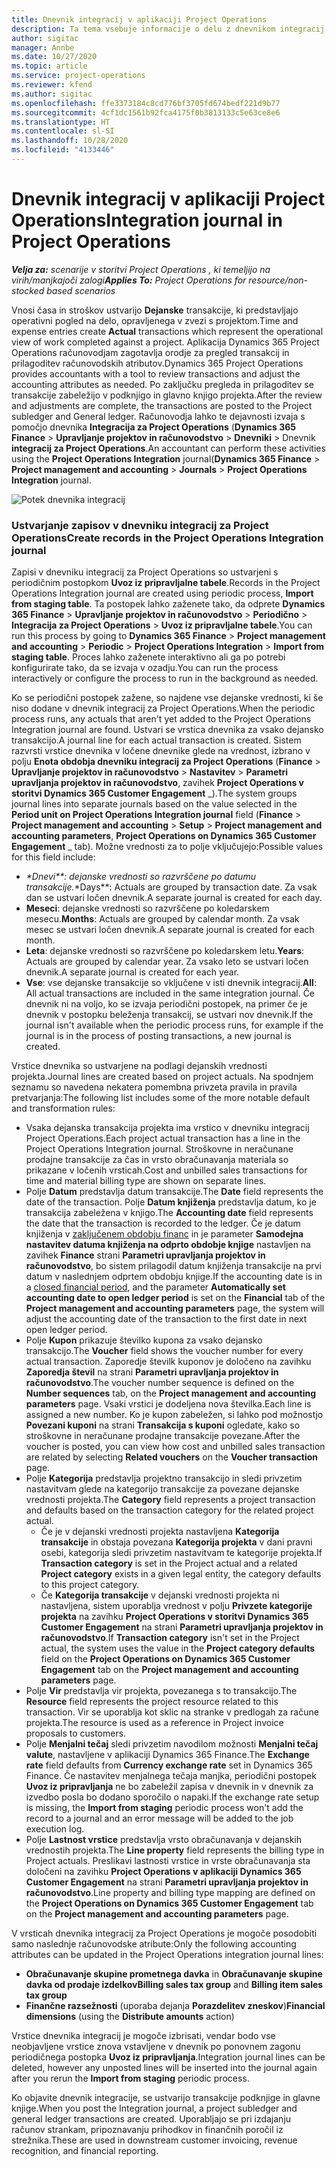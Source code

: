 ```yaml
---
title: Dnevnik integracij v aplikaciji Project Operations
description: Ta tema vsebuje informacije o delu z dnevnikom integracij v aplikaciji Project Operations.
author: sigitac
manager: Annbe
ms.date: 10/27/2020
ms.topic: article
ms.service: project-operations
ms.reviewer: kfend
ms.author: sigitac
ms.openlocfilehash: ffe3373184c8cd776bf3705fd674bedf221d9b77
ms.sourcegitcommit: 4cf1dc1561b92fca4175f0b3813133c5e63ce8e6
ms.translationtype: HT
ms.contentlocale: sl-SI
ms.lasthandoff: 10/28/2020
ms.locfileid: "4133446"
---
```

# <a name="integration-journal-in-project-operations"></a><span data-ttu-id="9eee6-103">Dnevnik integracij v aplikaciji Project Operations</span><span class="sxs-lookup"><span data-stu-id="9eee6-103">Integration journal in Project Operations</span></span>

<span data-ttu-id="9eee6-104">_**Velja za:** scenarije v storitvi Project Operations , ki temeljijo na virih/manjkajoči zalogi_</span><span class="sxs-lookup"><span data-stu-id="9eee6-104">_**Applies To:** Project Operations for resource/non-stocked based scenarios_</span></span>

<span data-ttu-id="9eee6-105">Vnosi časa in stroškov ustvarijo **Dejanske** transakcije, ki predstavljajo operativni pogled na delo, opravljenega v zvezi s projektom.</span><span class="sxs-lookup"><span data-stu-id="9eee6-105">Time and expense entries create **Actual** transactions which represent the operational view of work completed against a project.</span></span> <span data-ttu-id="9eee6-106">Aplikacija Dynamics 365 Project Operations računovodjam zagotavlja orodje za pregled transakcij in prilagoditev računovodskih atributov.</span><span class="sxs-lookup"><span data-stu-id="9eee6-106">Dynamics 365 Project Operations provides accountants with a tool to review transactions and adjust the accounting attributes as needed.</span></span> <span data-ttu-id="9eee6-107">Po zaključku pregleda in prilagoditev se transakcije zabeležijo v podknjigo in glavno knjigo projekta.</span><span class="sxs-lookup"><span data-stu-id="9eee6-107">After the review and adjustments are complete, the transactions are posted to the Project subledger and General ledger.</span></span> <span data-ttu-id="9eee6-108">Računovodja lahko te dejavnosti izvaja s pomočjo dnevnika **Integracija za Project Operations** (**Dynamics 365 Finance** > **Upravljanje projektov in računovodstvo** > **Dnevniki** >  Dnevnik **integracij za Project Operations**.</span><span class="sxs-lookup"><span data-stu-id="9eee6-108">An accountant can perform these activities using the **Project Operations Integration** journal(**Dynamics 365 Finance** > **Project management and accounting** > **Journals** > **Project Operations Integration** journal.</span></span>

![Potek dnevnika integracij](./media/IntegrationJournal.png)

### <a name="create-records-in-the-project-operations-integration-journal"></a><span data-ttu-id="9eee6-110">Ustvarjanje zapisov v dnevniku integracij za Project Operations</span><span class="sxs-lookup"><span data-stu-id="9eee6-110">Create records in the Project Operations Integration journal</span></span>

<span data-ttu-id="9eee6-111">Zapisi v dnevniku integracij za Project Operations so ustvarjeni s periodičnim postopkom **Uvoz iz pripravljalne tabele**.</span><span class="sxs-lookup"><span data-stu-id="9eee6-111">Records in the Project Operations Integration journal are created using periodic process, **Import from staging table**.</span></span> <span data-ttu-id="9eee6-112">Ta postopek lahko zaženete tako, da odprete **Dynamics 365 Finance** > **Upravljanje projektov in računovodstvo** > **Periodično** > **Integracija za Project Operations** > **Uvoz iz pripravljalne tabele**.</span><span class="sxs-lookup"><span data-stu-id="9eee6-112">You can run this process by going to **Dynamics 365 Finance** > **Project management and accounting** > **Periodic** > **Project Operations Integration** > **Import from staging table**.</span></span> <span data-ttu-id="9eee6-113">Proces lahko zaženete interaktivno ali ga po potrebi konfigurirate tako, da se izvaja v ozadju.</span><span class="sxs-lookup"><span data-stu-id="9eee6-113">You can run the process interactively or configure the process to run in the background as needed.</span></span>

<span data-ttu-id="9eee6-114">Ko se periodični postopek zažene, so najdene vse dejanske vrednosti, ki še niso dodane v dnevnik integracij za Project Operations.</span><span class="sxs-lookup"><span data-stu-id="9eee6-114">When the periodic process runs, any actuals that aren't yet added to the Project Operations Integration journal are found.</span></span> <span data-ttu-id="9eee6-115">Ustvari se vrstica dnevnika za vsako dejansko transakcijo.</span><span class="sxs-lookup"><span data-stu-id="9eee6-115">A journal line for each actual transaction is created.</span></span>
<span data-ttu-id="9eee6-116">Sistem razvrsti vrstice dnevnika v ločene dnevnike glede na vrednost, izbrano v polju **Enota obdobja dnevniku integracij za Project Operations** (**Finance** > **Upravljanje projektov in računovodstvo** > **Nastavitev** > **Parametri upravljanja projektov in računovodstvo**, zavihek **Project Operations v storitvi Dynamics 365 Customer Engagement** _).</span><span class="sxs-lookup"><span data-stu-id="9eee6-116">The system groups journal lines into separate journals based on the value selected in the **Period unit on Project Operations Integration journal** field (**Finance** > **Project management and accounting** > **Setup** > **Project management and accounting parameters**, **Project Operations on Dynamics 365 Customer Engagement** _ tab).</span></span> <span data-ttu-id="9eee6-117">Možne vrednosti za to polje vključujejo:</span><span class="sxs-lookup"><span data-stu-id="9eee6-117">Possible values for this field include:</span></span>

  - <span data-ttu-id="9eee6-118">_\*Dnevi\*\*: dejanske vrednosti so razvrščene po datumu transakcije.</span><span class="sxs-lookup"><span data-stu-id="9eee6-118">_\*Days\*\*: Actuals are grouped by transaction date.</span></span> <span data-ttu-id="9eee6-119">Za vsak dan se ustvari ločen dnevnik.</span><span class="sxs-lookup"><span data-stu-id="9eee6-119">A separate journal is created for each day.</span></span>
  - <span data-ttu-id="9eee6-120">**Meseci**: dejanske vrednosti so razvrščene po koledarskem mesecu.</span><span class="sxs-lookup"><span data-stu-id="9eee6-120">**Months**: Actuals are grouped by calendar month.</span></span> <span data-ttu-id="9eee6-121">Za vsak mesec se ustvari ločen dnevnik.</span><span class="sxs-lookup"><span data-stu-id="9eee6-121">A separate journal is created for each month.</span></span>
  - <span data-ttu-id="9eee6-122">**Leta**: dejanske vrednosti so razvrščene po koledarskem letu.</span><span class="sxs-lookup"><span data-stu-id="9eee6-122">**Years**: Actuals are grouped by calendar year.</span></span> <span data-ttu-id="9eee6-123">Za vsako leto se ustvari ločen dnevnik.</span><span class="sxs-lookup"><span data-stu-id="9eee6-123">A separate journal is created for each year.</span></span>
  - <span data-ttu-id="9eee6-124">**Vse**: vse dejanske transakcije so vključene v isti dnevnik integracij.</span><span class="sxs-lookup"><span data-stu-id="9eee6-124">**All**: All actual transactions are included in the same integration journal.</span></span> <span data-ttu-id="9eee6-125">Če dnevnik ni na voljo, ko se izvaja periodični postopek, na primer če je dnevnik v postopku beleženja transakcij, se ustvari nov dnevnik.</span><span class="sxs-lookup"><span data-stu-id="9eee6-125">If the journal isn't available when the periodic process runs, for example if the journal is in the process of posting transactions, a new journal is created.</span></span>

<span data-ttu-id="9eee6-126">Vrstice dnevnika so ustvarjene na podlagi dejanskih vrednosti projekta.</span><span class="sxs-lookup"><span data-stu-id="9eee6-126">Journal lines are created based on project actuals.</span></span> <span data-ttu-id="9eee6-127">Na spodnjem seznamu so navedena nekatera pomembna privzeta pravila in pravila pretvarjanja:</span><span class="sxs-lookup"><span data-stu-id="9eee6-127">The following list includes some of the more notable default and transformation rules:</span></span>

  - <span data-ttu-id="9eee6-128">Vsaka dejanska transakcija projekta ima vrstico v dnevniku integracij Project Operations.</span><span class="sxs-lookup"><span data-stu-id="9eee6-128">Each project actual transaction has a line in the Project Operations Integration journal.</span></span> <span data-ttu-id="9eee6-129">Stroškovne in neračunane prodajne transakcije za čas in vrsto obračunavanja materiala so prikazane v ločenih vrsticah.</span><span class="sxs-lookup"><span data-stu-id="9eee6-129">Cost and unbilled sales transactions for time and material billing type are shown on separate lines.</span></span>
  - <span data-ttu-id="9eee6-130">Polje **Datum** predstavlja datum transakcije.</span><span class="sxs-lookup"><span data-stu-id="9eee6-130">The **Date** field represents the date of the transaction.</span></span> <span data-ttu-id="9eee6-131">Polje **Datum knjiženja** predstavlja datum, ko je transakcija zabeležena v knjigo.</span><span class="sxs-lookup"><span data-stu-id="9eee6-131">The **Accounting date** field represents the date that the transaction is recorded to the ledger.</span></span> <span data-ttu-id="9eee6-132">Če je datum knjiženja v [zaključenem obdobju financ](https://docs.microsoft.com/dynamics365/finance/general-ledger/close-general-ledger-at-period-end) in je parameter **Samodejna nastavitev datuma knjiženja na odprto obdobje knjige** nastavljen na zavihek **Finance** strani **Parametri upravljanja projektov in računovodstvo**, bo sistem prilagodil datum knjiženja transakcije na prvi datum v naslednjem odprtem obdobju knjige.</span><span class="sxs-lookup"><span data-stu-id="9eee6-132">If the accounting date is in a [closed financial period](https://docs.microsoft.com/dynamics365/finance/general-ledger/close-general-ledger-at-period-end), and the parameter **Automatically set accounting date to open ledger period** is set on the **Financial** tab of the **Project management and accounting parameters** page, the system will adjust the accounting date of the transaction to the first date in next open ledger period.</span></span>
  - <span data-ttu-id="9eee6-133">Polje **Kupon** prikazuje številko kupona za vsako dejansko transakcijo.</span><span class="sxs-lookup"><span data-stu-id="9eee6-133">The **Voucher** field shows the voucher number for every actual transaction.</span></span> <span data-ttu-id="9eee6-134">Zaporedje številk kuponov je določeno na zavihku **Zaporedja števil** na strani **Parametri upravljanja projektov in računovodstvo**.</span><span class="sxs-lookup"><span data-stu-id="9eee6-134">The voucher number sequence is defined on the **Number sequences** tab, on the **Project management and accounting parameters** page.</span></span> <span data-ttu-id="9eee6-135">Vsaki vrstici je dodeljena nova številka.</span><span class="sxs-lookup"><span data-stu-id="9eee6-135">Each line is assigned a new number.</span></span> <span data-ttu-id="9eee6-136">Ko je kupon zabeležen, si lahko pod možnostjo **Povezani kuponi** na strani **Transakcija s kuponi** ogledate, kako so stroškovne in neračunane prodajne transakcije povezane.</span><span class="sxs-lookup"><span data-stu-id="9eee6-136">After the voucher is posted, you can view how cost and unbilled sales transaction are related by selecting **Related vouchers** on the **Voucher transaction** page.</span></span>
  - <span data-ttu-id="9eee6-137">Polje **Kategorija** predstavlja projektno transakcijo in sledi privzetim nastavitvam glede na kategorijo transakcije za povezane dejanske vrednosti projekta.</span><span class="sxs-lookup"><span data-stu-id="9eee6-137">The **Category** field represents a project transaction and defaults based on the transaction category for the related project actual.</span></span>
    - <span data-ttu-id="9eee6-138">Če je v dejanski vrednosti projekta nastavljena **Kategorija transakcije** in obstaja povezana **Kategorija projekta** v dani pravni osebi, kategorija sledi privzetim nastavitvam te kategorije projekta.</span><span class="sxs-lookup"><span data-stu-id="9eee6-138">If **Transaction category** is set in the Project actual and a related **Project category** exists in a given legal entity, the category defaults to this project category.</span></span>
    - <span data-ttu-id="9eee6-139">Če **Kategorija transakcije** v dejanski vrednosti projekta ni nastavljena, sistem uporablja vrednost v polju **Privzete kategorije projekta** na zavihku **Project Operations v storitvi Dynamics 365 Customer Engagement** na strani **Parametri upravljanja projektov in računovodstvo**.</span><span class="sxs-lookup"><span data-stu-id="9eee6-139">If **Transaction category** isn't set in the Project actual, the system uses the value in the **Project category defaults** field on the **Project Operations on Dynamics 365 Customer Engagement** tab on the **Project management and accounting parameters** page.</span></span>
  - <span data-ttu-id="9eee6-140">Polje **Vir** predstavlja vir projekta, povezanega s to transakcijo.</span><span class="sxs-lookup"><span data-stu-id="9eee6-140">The **Resource** field represents the project resource related to this transaction.</span></span> <span data-ttu-id="9eee6-141">Vir se uporablja kot sklic na stranke v predlogah za račune projekta.</span><span class="sxs-lookup"><span data-stu-id="9eee6-141">The resource is used as a reference in Project invoice proposals to customers.</span></span>
  - <span data-ttu-id="9eee6-142">Polje **Menjalni tečaj** sledi privzetim navodilom možnosti **Menjalni tečaj valute**, nastavljene v aplikaciji Dynamics 365 Finance.</span><span class="sxs-lookup"><span data-stu-id="9eee6-142">The **Exchange rate** field defaults from **Currency exchange rate** set in Dynamics 365 Finance.</span></span> <span data-ttu-id="9eee6-143">Če nastavitev menjalnega tečaja manjka, periodični postopek **Uvoz iz pripravljanja** ne bo zabeležil zapisa v dnevnik in v dnevnik za izvedbo posla bo dodano sporočilo o napaki.</span><span class="sxs-lookup"><span data-stu-id="9eee6-143">If the exchange rate setup is missing, the **Import from staging** periodic process won't add the record to a journal and an error message will be added to the job execution log.</span></span>
  - <span data-ttu-id="9eee6-144">Polje **Lastnost vrstice** predstavlja vrsto obračunavanja v dejanskih vrednostih projekta.</span><span class="sxs-lookup"><span data-stu-id="9eee6-144">The **Line property** field represents the billing type in Project actuals.</span></span> <span data-ttu-id="9eee6-145">Preslikavi lastnosti vrstice in vrste obračunavanja sta določeni na zavihku **Project Operations v aplikaciji Dynamics 365 Customer Engagement** na strani **Parametri upravljanja projektov in računovodstvo**.</span><span class="sxs-lookup"><span data-stu-id="9eee6-145">Line property and billing type mapping are defined on the **Project Operations on Dynamics 365 Customer Engagement** tab on the **Project management and accounting parameters** page.</span></span>

<span data-ttu-id="9eee6-146">V vrsticah dnevnika integracij za Project Operations je mogoče posodobiti samo naslednje računovodske atribute:</span><span class="sxs-lookup"><span data-stu-id="9eee6-146">Only the following accounting attributes can be updated in the Project Operations integration journal lines:</span></span>

- <span data-ttu-id="9eee6-147">**Obračunavanje skupine prometnega davka** in **Obračunavanje skupine davka od prodaje izdelkov**</span><span class="sxs-lookup"><span data-stu-id="9eee6-147">**Billing sales tax group** and **Billing item sales tax group**</span></span>
- <span data-ttu-id="9eee6-148">**Finančne razsežnosti** (uporaba dejanja **Porazdelitev zneskov**)</span><span class="sxs-lookup"><span data-stu-id="9eee6-148">**Financial dimensions** (using the **Distribute amounts** action)</span></span>

<span data-ttu-id="9eee6-149">Vrstice dnevnika integracij je mogoče izbrisati, vendar bodo vse neobjavljene vrstice znova vstavljene v dnevnik po ponovnem zagonu periodičnega postopka **Uvoz iz pripravljanja**.</span><span class="sxs-lookup"><span data-stu-id="9eee6-149">Integration journal lines can be deleted, however any unposted lines will be inserted into the journal again after you rerun the **Import from staging** periodic process.</span></span>

<span data-ttu-id="9eee6-150">Ko objavite dnevnik integracije, se ustvarijo transakcije podknjige in glavne knjige.</span><span class="sxs-lookup"><span data-stu-id="9eee6-150">When you post the Integration journal, a project subledger and general ledger transactions are created.</span></span> <span data-ttu-id="9eee6-151">Uporabljajo se pri izdajanju računov strankam, pripoznavanju prihodkov in finančnih poročil iz strežnika.</span><span class="sxs-lookup"><span data-stu-id="9eee6-151">These are used in downstream customer invoicing, revenue recognition, and financial reporting.</span></span>
